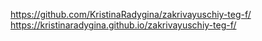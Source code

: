 https://github.com/KristinaRadygina/zakrivayuschiy-teg-f/
https://kristinaradygina.github.io/zakrivayuschiy-teg-f/
